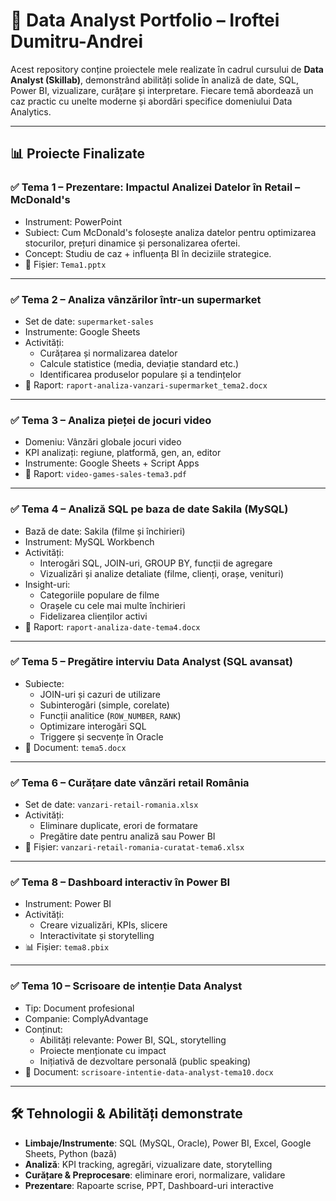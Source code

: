 # 🧠 Data Analyst Portfolio – Iroftei Dumitru-Andrei

Acest repository conține proiectele mele realizate în cadrul cursului de **Data Analyst (Skillab)**, demonstrând abilități solide în analiză de date, SQL, Power BI, vizualizare, curățare și interpretare. Fiecare temă abordează un caz practic cu unelte moderne și abordări specifice domeniului Data Analytics.

---

## 📊 Proiecte Finalizate

### ✅ Tema 1 – Prezentare: Impactul Analizei Datelor în Retail – McDonald's
- Instrument: PowerPoint
- Subiect: Cum McDonald's folosește analiza datelor pentru optimizarea stocurilor, prețuri dinamice și personalizarea ofertei.
- Concept: Studiu de caz + influența BI în deciziile strategice.
- 📁 Fișier: `Tema1.pptx`

---

### ✅ Tema 2 – Analiza vânzărilor într-un supermarket
- Set de date: `supermarket-sales`
- Instrumente: Google Sheets
- Activități:
  - Curățarea și normalizarea datelor
  - Calcule statistice (media, deviație standard etc.)
  - Identificarea produselor populare și a tendințelor
- 📄 Raport: `raport-analiza-vanzari-supermarket_tema2.docx`

---

### ✅ Tema 3 – Analiza pieței de jocuri video
- Domeniu: Vânzări globale jocuri video
- KPI analizați: regiune, platformă, gen, an, editor
- Instrumente: Google Sheets + Script Apps
- 📄 Raport: `video-games-sales-tema3.pdf`

---

### ✅ Tema 4 – Analiză SQL pe baza de date Sakila (MySQL)
- Bază de date: Sakila (filme și închirieri)
- Instrument: MySQL Workbench
- Activități:
  - Interogări SQL, JOIN-uri, GROUP BY, funcții de agregare
  - Vizualizări și analize detaliate (filme, clienți, orașe, venituri)
- Insight-uri:
  - Categoriile populare de filme
  - Orașele cu cele mai multe închirieri
  - Fidelizarea clienților activi
- 📄 Raport: `raport-analiza-date-tema4.docx`

---

### ✅ Tema 5 – Pregătire interviu Data Analyst (SQL avansat)
- Subiecte:
  - JOIN-uri și cazuri de utilizare
  - Subinterogări (simple, corelate)
  - Funcții analitice (`ROW_NUMBER`, `RANK`)
  - Optimizare interogări SQL
  - Triggere și secvențe în Oracle
- 📄 Document: `tema5.docx`

---

### ✅ Tema 6 – Curățare date vânzări retail România
- Set de date: `vanzari-retail-romania.xlsx`
- Activități:
  - Eliminare duplicate, erori de formatare
  - Pregătire date pentru analiză sau Power BI
- 📁 Fișier: `vanzari-retail-romania-curatat-tema6.xlsx`

---

### ✅ Tema 8 – Dashboard interactiv în Power BI
- Instrument: Power BI
- Activități:
  - Creare vizualizări, KPIs, slicere
  - Interactivitate și storytelling
- 📊 Fișier: `tema8.pbix`

---

### ✅ Tema 10 – Scrisoare de intenție Data Analyst
- Tip: Document profesional
- Companie: ComplyAdvantage
- Conținut:
  - Abilități relevante: Power BI, SQL, storytelling
  - Proiecte menționate cu impact
  - Inițiativă de dezvoltare personală (public speaking)
- 📄 Document: `scrisoare-intentie-data-analyst-tema10.docx`

---

## 🛠️ Tehnologii & Abilități demonstrate

- **Limbaje/Instrumente**: SQL (MySQL, Oracle), Power BI, Excel, Google Sheets, Python (bază)
- **Analiză**: KPI tracking, agregări, vizualizare date, storytelling
- **Curățare & Preprocesare**: eliminare erori, normalizare, validare
- **Prezentare**: Rapoarte scrise, PPT, Dashboard-uri interactive




